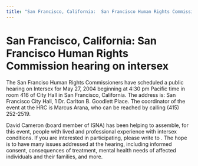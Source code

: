```yaml
---
title: "San Francisco, California:  San Francisco Human Rights Commission hearing on intersex"
---
```


# San Francisco, California:  San Francisco Human Rights Commission hearing on intersex

The San Franciso Human Rights Commissioners have scheduled a public hearing on Intersex for May 27, 2004 beginning at 4:30 pm Pacific time in room 416 of City Hall in San Francisco, California. The address is: San Francisco City Hall, 1 Dr. Carlton B. Goodlett Place. The coordinator of the event at the HRC is Marcus Arana, who can be reached by calling (415) 252-2519.  
  
  
  
David Cameron (board member of ISNA) has been helping to assemble, for this event, people with lived and professional experience with intersex conditions. If you are interested in participating, please write to . The hope is to have many issues addressed at the hearing, including informed consent, consequences of treatment, mental health needs of affected individuals and their families, and more.